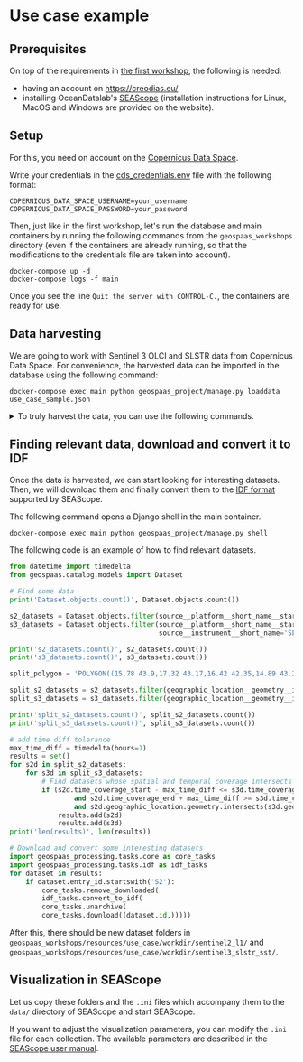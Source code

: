 # Use case example

## Prerequisites

On top of the requirements in [the first workshop](./01_setup.md#prerequisites),
the following is needed:
- having an account on <https://creodias.eu/>
- installing OceanDatalab's [SEAScope](https://seascope.oceandatalab.com/) (installation instructions for Linux, MacOS and Windows are provided on the website).

## Setup

For this, you need on account on the
[Copernicus Data Space](https://dataspace.copernicus.eu/).

Write your credentials in the [cds_credentials.env](./resources/use_case/cds_credentials.env) file
with the following format:
```shell
COPERNICUS_DATA_SPACE_USERNAME=your_username
COPERNICUS_DATA_SPACE_PASSWORD=your_password
```

Then, just like in the first workshop, let's run the database and main containers by running the
following commands from the `geospaas_workshops` directory (even if the containers are already 
running, so that the modifications to the credentials file are taken into account).

```shell
docker-compose up -d
docker-compose logs -f main
```
Once you see the line `Quit the server with CONTROL-C.`, the containers are ready for use.

## Data harvesting

We are going to work with Sentinel 3 OLCI and SLSTR data from Copernicus Data Space.
For convenience, the harvested data can be imported in the database using the following command:

```shell
docker-compose exec main python geospaas_project/manage.py loaddata use_case_sample.json
```

<details>
<summary>To truly harvest the data, you can use the following commands.</summary>

```shell
docker rm geospaas_workshops_harvesting

# the extra slashes are here for compatibility with git bash
docker run -d \
--name geospaas_workshops_harvesting \
-v "/$(pwd)/resources/config.yml:/etc/config.yml" \
-v "/$(pwd)/resources/use_case/search.yml:/etc/search.yml" \
--network 'geospaas-workshops_default' \
-e 'GEOSPAAS_DB_HOST=geospaas-workshops_postgis_db_1' \
-e 'GEOSPAAS_DB_PORT=5432' \
-e 'GEOSPAAS_DB_NAME=geodjango' \
-e 'GEOSPAAS_DB_USER=geodjango' \
-e 'GEOSPAAS_DB_PASSWORD=geospaas123' \
nansencenter/geospaas_harvesting:3.10.0 \
-m geospaas_harvesting.cli -c /etc/config.yml harvest -s /etc/search.yml

docker logs -f geospaas_workshops_harvesting
```

</details>

## Finding relevant data, download and convert it to IDF

Once the data is harvested, we can start looking for interesting datasets.
Then, we will download them and finally convert them to the
[IDF format](https://seascope.oceandatalab.com/docs/idf_specifications_1.5.pdf)
supported by SEAScope.

The following command opens a Django shell in the main container.

```shell
docker-compose exec main python geospaas_project/manage.py shell
```

The following code is an example of how to find relevant datasets.

```python
from datetime import timedelta
from geospaas.catalog.models import Dataset

# Find some data
print('Dataset.objects.count()', Dataset.objects.count())

s2_datasets = Dataset.objects.filter(source__platform__short_name__startswith='Sentinel-2')
s3_datasets = Dataset.objects.filter(source__platform__short_name__startswith='Sentinel-3',
                                     source__instrument__short_name='SLSTR')

print('s2_datasets.count()', s2_datasets.count())
print('s3_datasets.count()', s3_datasets.count())

split_polygon = 'POLYGON((15.78 43.9,17.32 43.17,16.42 42.35,14.89 43.25,15.78 43.9))'

split_s2_datasets = s2_datasets.filter(geographic_location__geometry__intersects=split_polygon)
split_s3_datasets = s3_datasets.filter(geographic_location__geometry__intersects=split_polygon)

print('split_s2_datasets.count()', split_s2_datasets.count())
print('split_s3_datasets.count()', split_s3_datasets.count())

# add time diff tolerance
max_time_diff = timedelta(hours=1)
results = set()
for s2d in split_s2_datasets:
    for s3d in split_s3_datasets:
        # Find datasets whose spatial and temporal coverage intersects
        if (s2d.time_coverage_start - max_time_diff <= s3d.time_coverage_end
                and s2d.time_coverage_end + max_time_diff >= s3d.time_coverage_start
                and s2d.geographic_location.geometry.intersects(s3d.geographic_location.geometry)):
            results.add(s2d)
            results.add(s3d)
print('len(results)', len(results))

# Download and convert some interesting datasets
import geospaas_processing.tasks.core as core_tasks
import geospaas_processing.tasks.idf as idf_tasks
for dataset in results:
    if dataset.entry_id.startswith('S2'):
        core_tasks.remove_downloaded(
        idf_tasks.convert_to_idf(
        core_tasks.unarchive(
        core_tasks.download((dataset.id,)))))
```

After this, there should be new dataset folders in 
`geospaas_workshops/resources/use_case/workdir/sentinel2_l1/` and
`geospaas_workshops/resources/use_case/workdir/sentinel3_slstr_sst/`.

## Visualization in SEAScope

Let us copy these folders and the `.ini` files which accompany them to the `data/` directory of
SEAScope and start SEAScope.

If you want to adjust the visualization parameters, you can modify the `.ini` file for each
collection. The available parameters are described in the
[SEAScope user manual](https://seascope.oceandatalab.com/docs/seascope_user_manual_20190703.pdf).
